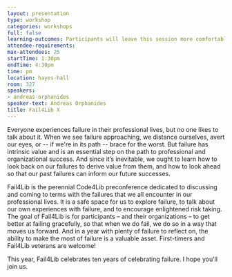 ```yaml
---
layout: presentation
type: workshop
categories: workshops
full: false
learning-outcomes: Participants will leave this session more comfortable with failing and more comfortable with discussing failure openly. Participants will learn strategies for making failure more productive and valuable, and for making their organizations more willing to embrace failure as a learning opportunity.
attendee-requirements:
max-attendees: 25
startTime: 1:30pm
endTime: 4:30pm
time: pm
location: hayes-hall
room: 327
speakers:
- andreas-orphanides
speaker-text: Andreas Orphanides
title: Fail4Lib X
---
```

Everyone experiences failure in their professional lives, but no one likes to talk about it. When we see failure approaching, we distance ourselves, avert our eyes, or -- if we're in its path -- brace for the worst. But failure has intrinsic value and is an essential step on the path to professional and organizational success. And since it’s inevitable, we ought to learn how to look back on our failures to derive value from them, and how to look ahead so that our past failures can inform our future successes.

Fail4Lib is the perennial Code4Lib preconference dedicated to discussing and coming to terms with the failures that we all encounter in our professional lives. It is a safe space for us to explore failure, to talk about our own experiences with failure, and to encourage enlightened risk taking. The goal of Fail4Lib is for participants – and their organizations – to get better at failing gracefully, so that when we do fail, we do so in a way that moves us forward. And in a year with plenty of failure to reflect on, the ability to make the most of failure is a valuable asset. First-timers and Fail4Lib veterans are welcome!

This year, Fail4Lib celebrates ten years of celebrating failure. I hope you'll join us.
